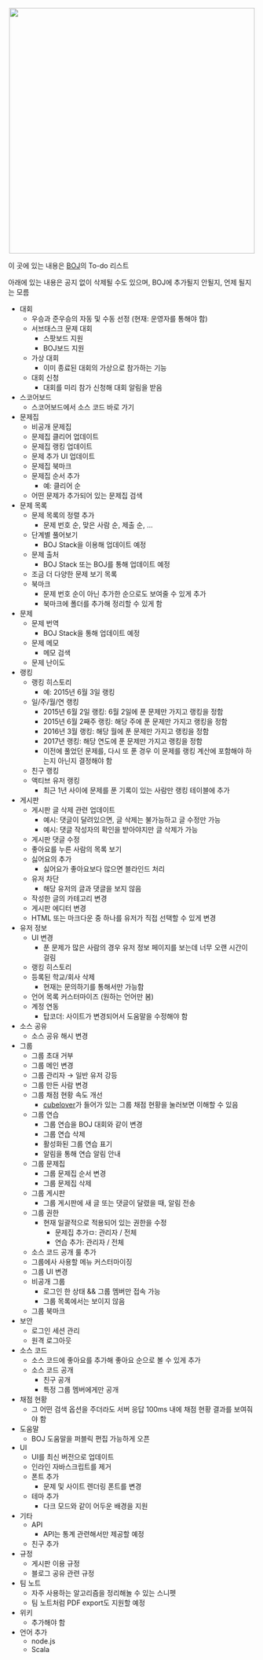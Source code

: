 <p align="center"><a href = "https://www.acmicpc.net"><img src="https://upload.acmicpc.net/23278560-e2ca-4e90-a663-9386e5049860/boj.png" width="500"></a></p>

이 곳에 있는 내용은 [BOJ](https://www.acmicpc.net)의 To-do 리스트

아래에 있는 내용은 공지 없이 삭제될 수도 있으며, BOJ에 추가될지 안될지, 언제 될지는 모름

* 대회
  * 우승과 준우승의 자동 및 수동 선정 (현재: 운영자를 통해야 함)
  * 서브태스크 문제 대회
    * 스팟보드 지원
    * BOJ보드 지원
  * 가상 대회
    * 이미 종료된 대회의 가상으로 참가하는 기능
  * 대회 신청
    * 대회를 미리 참가 신청해 대회 알림을 받음
* 스코어보드
  * 스코어보드에서 소스 코드 바로 가기
* 문제집
  * 비공개 문제집
  * 문제집 클리어 업데이트
  * 문제집 랭킹 업데이트
  * 문제 추가 UI 업데이트
  * 문제집 북마크
  * 문제집 순서 추가
    * 예: 클리어 순
  * 어떤 문제가 추가되어 있는 문제집 검색
* 문제 목록
  * 문제 목록의 정렬 추가
    * 문제 번호 순, 맞은 사람 순, 제출 순, ...
  * 단계별 풀어보기
    * BOJ Stack을 이용해 업데이트 예정
  * 문제 출처
    * BOJ Stack 또는 BOJ를 통해 업데이트 예정
  * 조금 더 다양한 문제 보기 목록
  * 북마크
    * 문제 번호 순이 아닌 추가한 순으로도 보여줄 수 있게 추가
    * 북마크에 폴더를 추가해 정리할 수 있게 함
* 문제
  * 문제 번역
    * BOJ Stack을 통해 업데이트 예정
  * 문제 메모
    * 메모 검색
  * 문제 난이도
* 랭킹
  * 랭킹 히스토리
    * 예: 2015년 6월 3일 랭킹
  * 일/주/월/연 랭킹
    * 2015년 6월 2일 랭킹: 6월 2일에 푼 문제만 가지고 랭킹을 정함
    * 2015년 6월 2째주 랭킹: 해당 주에 푼 문제만 가지고 랭킹을 정함
    * 2016년 3월 랭킹: 해당 월에 푼 문제만 가지고 랭킹을 정함
    * 2017년 랭킹: 해당 연도에 푼 문제만 가지고 랭킹을 정함
    * 이전에 풀었던 문제를, 다시 또 푼 경우 이 문제를 랭킹 계산에 포함해야 하는지 아닌지 결정해야 함
  * 친구 랭킹
  * 액티브 유저 랭킹
    * 최근 1년 사이에 문제를 푼 기록이 있는 사람만 랭킹 테이블에 추가
* 게시판
  * 게시판 글 삭제 관련 업데이트
    * 예시: 댓글이 달려있으면, 글 삭제는 불가능하고 글 수정만 가능
    * 예시: 댓글 작성자의 확인을 받아야지만 글 삭제가 가능
  * 게시판 댓글 수정
  * 좋아요를 누른 사람의 목록 보기
  * 싫어요의 추가
    * 싫어요가 좋아요보다 많으면 블라인드 처리
  * 유저 차단
    * 해당 유저의 글과 댓글을 보지 않음
  * 작성한 글의 카테고리 변경
  * 게시판 에디터 변경
  * HTML 또는 마크다운 중 하나를 유저가 직접 선택할 수 있게 변경
* 유저 정보
  * UI 변경
    * 푼 문제가 많은 사람의 경우 유저 정보 페이지를 보는데 너무 오랜 시간이 걸림
  * 랭킹 히스토리
  * 등록된 학교/회사 삭제
    * 현재는 문의하기를 통해서만 가능함
  * 언어 목록 커스터마이즈 (원하는 언어만 봄)
  * 계정 연동
    * 탑코더: 사이트가 변경되어서 도움말을 수정해야 함
* 소스 공유
  * 소스 공유 해시 변경
* 그룹
  * 그룹 초대 거부
  * 그룹 메인 변경
  * 그룹 관리자 &rarr; 일반 유저 강등
  * 그룹 만든 사람 변경
  * 그룹 채점 현황 속도 개선
    * [cubelover](https://www.acmicpc.net/user/cubelover)가 들어가 있는 그룹 채점 현황을 눌러보면 이해할 수 있음
  * 그룹 연습
    * 그룹 연습을 BOJ 대회와 같이 변경
    * 그룹 연습 삭제
    * 활성화된 그룹 연습 표기
    * 알림을 통해 연습 알림 안내
  * 그룹 문제집
    * 그룹 문제집 순서 변경
    * 그룹 문제집 삭제
  * 그룹 게시판
    * 그룹 게시판에 새 글 또는 댓글이 달렸을 때, 알림 전송
  * 그룹 권한
    * 현재 일괄적으로 적용되어 있는 권한을 수정
      * 문제집 추가ㅁ: 관리자 / 전체
      * 연습 추가: 관리자 / 전체 
  * 소스 코드 공개 룰 추가
  * 그룹에사 사용할 메뉴 커스터마이징
  * 그룹 UI 변경
  * 비공개 그룹
    * 로그인 한 상태 && 그룹 멤버만 접속 가능
    * 그룹 목록에서는 보이지 않음
  * 그룹 북마크
* 보안
  * 로그인 세션 관리
  * 원격 로그아웃
* 소스 코드
  * 소스 코드에 좋아요를 추가해 좋아요 순으로 볼 수 있게 추가
  * 소스 코드 공개
    * 친구 공개
    * 특정 그룹 멤버에게만 공개
* 채점 현황
  * 그 어떤 검색 옵션을 주더라도 서버 응답 100ms 내에 채점 현황 결과를 보여줘야 함
* 도움말
  * BOJ 도움말을 퍼블릭 편집 가능하게 오픈
* UI
  * UI를 최신 버전으로 업데이트
  * 인라인 자바스크립트를 제거
  * 폰트 추가
    * 문제 및 사이트 렌더링 폰트를 변경
  * 테마 추가
    * 다크 모드와 같이 어두운 배경을 지원
* 기타
  * API
    * API는 통계 관련해서만 제공할 예정
  * 친구 추가
* 규정
  * 게시판 이용 규정
  * 블로그 공유 관련 규정
* 팀 노트
  * 자주 사용하는 알고리즘을 정리해놀 수 있는 스니펫
  * 팀 노트처럼 PDF export도 지원할 예정
* 위키
  * 추가해야 함
* 언어 추가
  * node.js
  * Scala
